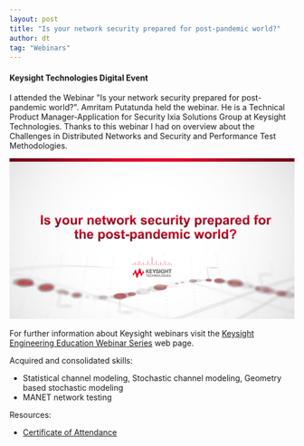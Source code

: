 ```yaml
---
layout: post
title: "Is your network security prepared for post-pandemic world?"
author: dt
tag: "Webinars"
---
```

#### Keysight Technologies Digital Event

I attended the Webinar "Is your network security prepared for post-pandemic world?". Amritam Putatunda held the webinar. He is a Technical Product Manager-Application for Security Ixia Solutions Group at Keysight Technologies.
Thanks to this webinar I had on overview about the Challenges in Distributed Networks and Security and Performance Test Methodologies.

<img src="/assets/img/2021-07-29-webinar-testingforpostpandemicnetwork.jpg" class="img-fluid" alt="2021-07-29-webinar-testingforpostpandemicnetwork">

For further information about Keysight webinars visit the [Keysight Engineering Education Webinar Series](https://www.keysight.com/it/en/events/europe-middleeast-africa-india/webinars.html?partnerref=ON24referral) web page.

Acquired and consolidated skills:
* Statistical channel modeling, Stochastic channel modeling, Geometry based stochastic modeling
* MANET network testing

Resources:
* [Certificate of Attendance](/assets/pdf/2021-07-29-webinar-testingforpostpandemicnetwork.pdf)